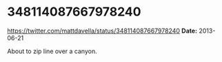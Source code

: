 # 348114087667978240
https://twitter.com/mattdavella/status/348114087667978240
**Date:** 2013-06-21

About to zip line over a canyon.
